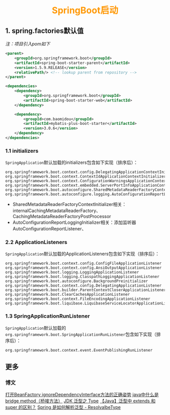 # <div style="text-align:center;color:#FF9900">SpringBoot启动</div>

## 1. spring.factories默认值
*注：项目引入pom如下*
```xml
<parent>
    <groupId>org.springframework.boot</groupId>
    <artifactId>spring-boot-starter-parent</artifactId>
    <version>1.5.9.RELEASE</version>
    <relativePath/> <!-- lookup parent from repository -->
</parent>

<dependencies>
    <dependency>
        <groupId>org.springframework.boot</groupId>
        <artifactId>spring-boot-starter-web</artifactId>
    </dependency>

    <dependency>
        <groupId>com.baomidou</groupId>
        <artifactId>mybatis-plus-boot-starter</artifactId>
        <version>3.0.6</version>
    </dependency>
</dependencies>   
```

### 1.1 <span id="initializers">initializers</span>
`SpringApplication`默认加载的initializers包含如下实现（排序后）：
```
org.springframework.boot.context.config.DelegatingApplicationContextInitializer
org.springframework.boot.context.ContextIdApplicationContextInitializer
org.springframework.boot.context.ConfigurationWarningsApplicationContextInitializer
org.springframework.boot.context.embedded.ServerPortInfoApplicationContextInitializer
org.springframework.boot.autoconfigure.SharedMetadataReaderFactoryContextInitializer
org.springframework.boot.autoconfigure.logging.AutoConfigurationReportLoggingInitializer
```
* SharedMetadataReaderFactoryContextInitializer相关：internalCachingMetadataReaderFactory、CachingMetadataReaderFactoryPostProcessor
* AutoConfigurationReportLoggingInitializer相关：添加监听器AutoConfigurationReportListener、

### 2.2 <span id="ApplicationListeners">ApplicationListeners</span>
`SpringApplication`默认加载的ApplicationListeners包含如下实现（排序后）：
```
org.springframework.boot.context.config.ConfigFileApplicationListener
org.springframework.boot.context.config.AnsiOutputApplicationListener
org.springframework.boot.logging.LoggingApplicationListener
org.springframework.boot.logging.ClasspathLoggingApplicationListener
org.springframework.boot.autoconfigure.BackgroundPreinitializer
org.springframework.boot.context.config.DelegatingApplicationListener
org.springframework.boot.builder.ParentContextCloserApplicationListener
org.springframework.boot.ClearCachesApplicationListener
org.springframework.boot.context.FileEncodingApplicationListener
org.springframework.boot.liquibase.LiquibaseServiceLocatorApplicationListener
```

### 1.3 <span id="SpringApplicationRunListener">SpringApplicationRunListener</span>
`SpringApplication`默认加载的`org.springframework.boot.SpringApplicationRunListener`包含如下实现（排序后）：
```
org.springframework.boot.context.event.EventPublishingRunListener
```

## 更多
### 博文
[打开BeanFactory ignoreDependencyInterface方法的正确姿势][]
[java中什么是bridge method（桥接方法）][]
[JDK 泛型之 Type][]
[【Java】泛型中 extends 和 super 的区别？][]
[Spring 是如何解析泛型 - ResolvalbeType][]



[打开BeanFactory ignoreDependencyInterface方法的正确姿势]:https://www.jianshu.com/p/3c7e0608ff1f
[java中什么是bridge method（桥接方法）]:https://blog.csdn.net/mhmyqn/article/details/47342577
[JDK 泛型之 Type]:https://www.cnblogs.com/binarylei/p/8485609.html
[【Java】泛型中 extends 和 super 的区别？]:https://itimetraveler.github.io/2016/12/27/%E3%80%90Java%E3%80%91%E6%B3%9B%E5%9E%8B%E4%B8%AD%20extends%20%E5%92%8C%20super%20%E7%9A%84%E5%8C%BA%E5%88%AB%EF%BC%9F/
[Spring 是如何解析泛型 - ResolvalbeType]:https://www.cnblogs.com/binarylei/p/10344262.html
